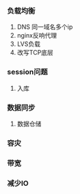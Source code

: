 ### 负载均衡
1. DNS 同一域名多个ip
2. nginx反响代理
3. LVS负载
4. 改写TCP底层

### session问题
1. 入库

### 数据同步
1. 数据仓储

### 容灾

### 带宽

### 减少IO
 